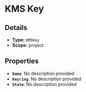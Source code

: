 # KMS Key

## Details

- **Type:** `KMSKey`
- **Scope:** project

## Properties

- **`Name`**: No description provided
- **`Keyring`**: No description provided
- **`State`**: No description provided
